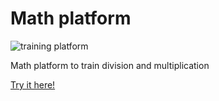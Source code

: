 # Math platform

![training platform](https://storyset.com/illustration/learning/bro#52C3FFFF&hide=&hide=complete "Описание будет тут")​

Math platform to train division and multiplication

[Try it here!](https://deborodina.github.io/math_platform/)
